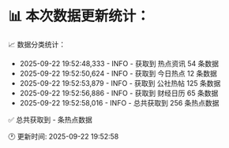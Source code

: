 📊 本次数据更新统计：
==========================

📈 数据分类统计：
- 2025-09-22 19:52:48,333 - INFO - 获取到 热点资讯 54 条数据
- 2025-09-22 19:52:50,624 - INFO - 获取到 今日热点 12 条数据
- 2025-09-22 19:52:53,879 - INFO - 获取到 公社热帖 125 条数据
- 2025-09-22 19:52:56,886 - INFO - 获取到 财经日历 65 条数据
- 2025-09-22 19:52:58,016 - INFO - 总共获取到 256 条热点数据

✅ 总共获取到 - 条热点数据

🕐 更新时间: 2025-09-22 19:52:58

